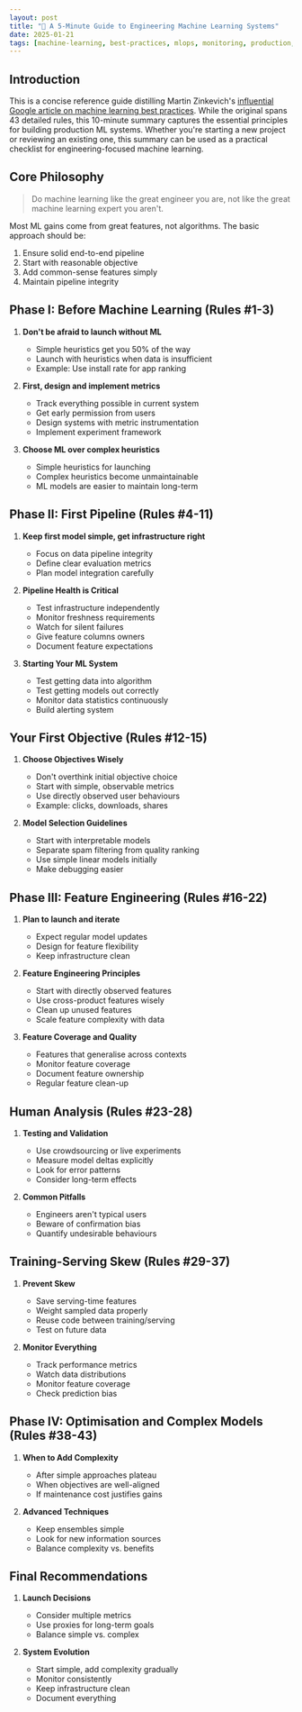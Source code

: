 ```yaml
---
layout: post
title: "🔧 A 5-Minute Guide to Engineering Machine Learning Systems"
date: 2025-01-21
tags: [machine-learning, best-practices, mlops, monitoring, production, quality-assurance, data-science, decision-making]
---
```

<!--more-->

## Introduction
This is a concise reference guide distilling Martin Zinkevich's [influential Google article on machine learning best practices](https://developers.google.com/machine-learning/guides/rules-of-ml). While the original spans 43 detailed rules, this 10-minute summary captures the essential principles for building production ML systems. Whether you're starting a new project or reviewing an existing one, this summary can be used as a practical checklist for engineering-focused machine learning.

## Core Philosophy
> Do machine learning like the great engineer you are, not like the great machine learning expert you aren't.

Most ML gains come from great features, not algorithms. The basic approach should be:
1. Ensure solid end-to-end pipeline
2. Start with reasonable objective
3. Add common-sense features simply
4. Maintain pipeline integrity

## Phase I: Before Machine Learning (Rules #1-3)
1. **Don't be afraid to launch without ML**
   - Simple heuristics get you 50% of the way
   - Launch with heuristics when data is insufficient
   - Example: Use install rate for app ranking

2. **First, design and implement metrics**
   - Track everything possible in current system
   - Get early permission from users
   - Design systems with metric instrumentation
   - Implement experiment framework

3. **Choose ML over complex heuristics**
   - Simple heuristics for launching
   - Complex heuristics become unmaintainable
   - ML models are easier to maintain long-term

## Phase II: First Pipeline (Rules #4-11)
1. **Keep first model simple, get infrastructure right**
   - Focus on data pipeline integrity
   - Define clear evaluation metrics
   - Plan model integration carefully

2. **Pipeline Health is Critical**
   - Test infrastructure independently
   - Monitor freshness requirements
   - Watch for silent failures
   - Give feature columns owners
   - Document feature expectations

3. **Starting Your ML System**
   - Test getting data into algorithm
   - Test getting models out correctly
   - Monitor data statistics continuously
   - Build alerting system

## Your First Objective (Rules #12-15)
1. **Choose Objectives Wisely**
   - Don't overthink initial objective choice
   - Start with simple, observable metrics
   - Use directly observed user behaviours
   - Example: clicks, downloads, shares

2. **Model Selection Guidelines**
   - Start with interpretable models
   - Separate spam filtering from quality ranking
   - Use simple linear models initially
   - Make debugging easier

## Phase III: Feature Engineering (Rules #16-22)
1. **Plan to launch and iterate**
   - Expect regular model updates
   - Design for feature flexibility
   - Keep infrastructure clean

2. **Feature Engineering Principles**
   - Start with directly observed features
   - Use cross-product features wisely
   - Clean up unused features
   - Scale feature complexity with data

3. **Feature Coverage and Quality**
   - Features that generalise across contexts
   - Monitor feature coverage
   - Document feature ownership
   - Regular feature clean-up

## Human Analysis (Rules #23-28)
1. **Testing and Validation**
   - Use crowdsourcing or live experiments
   - Measure model deltas explicitly
   - Look for error patterns
   - Consider long-term effects

2. **Common Pitfalls**
   - Engineers aren't typical users
   - Beware of confirmation bias
   - Quantify undesirable behaviours

## Training-Serving Skew (Rules #29-37)
1. **Prevent Skew**
   - Save serving-time features
   - Weight sampled data properly
   - Reuse code between training/serving
   - Test on future data

2. **Monitor Everything**
   - Track performance metrics
   - Watch data distributions
   - Monitor feature coverage
   - Check prediction bias

## Phase IV: Optimisation and Complex Models (Rules #38-43)
1. **When to Add Complexity**
   - After simple approaches plateau
   - When objectives are well-aligned
   - If maintenance cost justifies gains

2. **Advanced Techniques**
   - Keep ensembles simple
   - Look for new information sources
   - Balance complexity vs. benefits

## Final Recommendations
1. **Launch Decisions**
   - Consider multiple metrics
   - Use proxies for long-term goals
   - Balance simple vs. complex

2. **System Evolution**
   - Start simple, add complexity gradually
   - Monitor consistently
   - Keep infrastructure clean
   - Document everything
